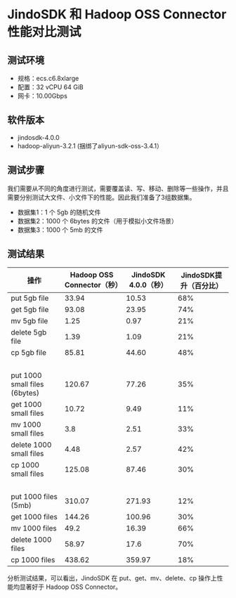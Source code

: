 # JindoSDK 和 Hadoop OSS Connector 性能对比测试

## 测试环境

* 规格：ecs.c6.8xlarge
* 配置：32 vCPU 64 GiB
* 网卡：10.00Gbps

## 软件版本

* jindosdk-4.0.0
* hadoop-aliyun-3.2.1 (捆绑了aliyun-sdk-oss-3.4.1）

## 测试步骤

我们需要从不同的角度进行测试，需要覆盖读、写、移动、删除等一些操作，并且需要分别测试大文件、小文件下的性能。因此我们准备了3组数据集。
* 数据集1：1 个 5gb 的随机文件
* 数据集2：1000 个 6bytes 的文件（用于模拟小文件场景）
* 数据集3：1000 个 5mb 的文件

## 测试结果

| 		操作 | Hadoop OSS Connector（秒） | JindoSDK 4.0.0（秒） | JindoSDK提升（百分比） |
| --- | --- | --- | --- |
| 		put 5gb file | 33.94 | 10.53 | 68% |
| 		get 5gb file | 93.08 | 23.95 | 74% |
| 		mv 5gb file | 1.25 | 0.97 | 21% |
| 		delete 5gb file | 1.39 | 1.09 | 21% |
|       cp 5gb file | 85.81 | 44.60 | 48% |
| 		<br /> | <br /> | <br /> | <br /> |
| 		put 1000 small files (6bytes) | 120.67 | 77.26 | 35% |
| 		get 1000 small files | 10.72 | 9.49 | 11% |
| 		mv 1000 small files | 3.8 | 2.51 | 33% |
| 		delete 1000 small files | 4.48 | 2.57 | 42% |
|       cp 1000 small files | 125.08 | 87.46 | 30% |
| 		<br /> | <br /> | <br /> | <br /> |
| 		put 1000 files (5mb) | 310.07 | 271.93 | 12% |
| 		get 1000 files | 144.26 | 100.96 | 30% |
| 		mv 1000 files | 49.2 | 16.39 | 66% |
| 		delete 1000 files | 58.97 | 17.6 | 70% |
|       cp 1000 files | 438.62 | 359.97 | 18% |


分析测试结果，可以看出，JindoSDK 在 put、get、mv、delete、cp 操作上性能均显著好于 Hadoop OSS Connector。
